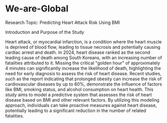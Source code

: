 # We-are-Global
Research Topic: Predicting Heart Attack Risk Using BMI

Introduction and Purpose of the Study

Heart attack, or myocardial infarction, is a condition where the heart muscle is deprived of blood flow, leading to tissue necrosis and potentially causing cardiac arrest and death. In 2024, heart disease ranked as the second leading cause of death among South Koreans, with an increasing number of fatalities attributed to it. Missing the critical "golden hour" of approximately 4 minutes can significantly increase the likelihood of death, highlighting the need for early diagnosis to assess the risk of heart disease.
Recent studies, such as the report indicating that prolonged obesity can increase the risk of cardiovascular diseases by up to 60%, demonstrate the influence of factors like BMI, smoking status, and alcohol consumption on heart health. This study aims to model a predictive system that assesses the risk of heart disease based on BMI and other relevant factors. By utilizing this modeling approach, individuals can take proactive measures against heart disease, potentially leading to a significant reduction in the number of related fatalities.
